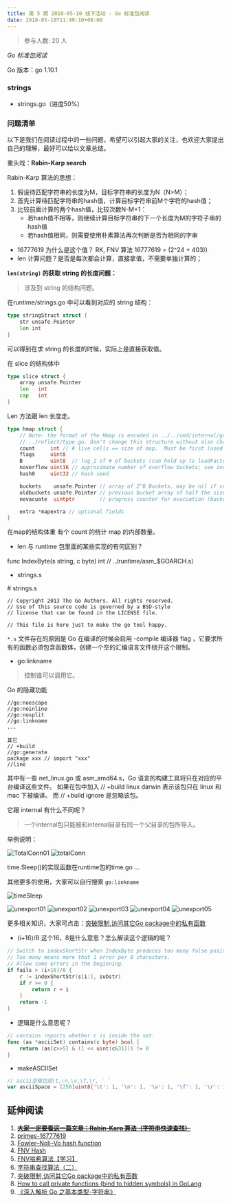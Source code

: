 ```yaml
---
title: 第 5 期 2018-05-10 线下活动 - Go 标准包阅读
date: 2018-05-10T11:49:10+08:00
---
```

>参与人数: 20 人

*Go 标准包阅读*

Go 版本：go 1.10.1

### strings

- strings.go（进度50%）

### 问题清单

以下是我们在阅读过程中的一些问题，希望可以引起大家的关注，也欢迎大家提出自己的理解，最好可以给以文章总结。

重头戏：**Rabin-Karp search**

Rabin-Karp 算法的思想：

1. 假设待匹配字符串的长度为M，目标字符串的长度为N（N>M）；
2. 首先计算待匹配字符串的hash值，计算目标字符串前M个字符的hash值；
3. 比较前面计算的两个hash值，比较次数N-M+1：
	- 若hash值不相等，则继续计算目标字符串的下一个长度为M的字符子串的hash值
	- 若hash值相同，则需要使用朴素算法再次判断是否为相同的字串

- 16777619 为什么是这个值？ RK, FNV 算法
	16777619 = (2^24 + 403))
- len 计算问题？是否是每次都会计算，直接拿值，不需要单独计算的；

**`len(string)` 的获取 string 的长度问题：**

>涉及到 string 的结构问题。

在runtime/strings.go 中可以看到对应的 string 结构：

```go
type stringStruct struct {
	str unsafe.Pointer
	len int
}
```

可以得到在求 string 的长度的时候，实际上是直接获取值。

在 slice 的结构体中

```go
type slice struct {
	array unsafe.Pointer
	len   int
	cap   int
}
```

Len 方法跟 len 长度走。

```go
type hmap struct {
	// Note: the format of the Hmap is encoded in ../../cmd/internal/gc/reflect.go and
	// ../reflect/type.go. Don't change this structure without also changing that code!
	count     int // # live cells == size of map.  Must be first (used by len() builtin)
	flags     uint8
	B         uint8  // log_2 of # of buckets (can hold up to loadFactor * 2^B items)
	noverflow uint16 // approximate number of overflow buckets; see incrnoverflow for details
	hash0     uint32 // hash seed

	buckets    unsafe.Pointer // array of 2^B Buckets. may be nil if count==0.
	oldbuckets unsafe.Pointer // previous bucket array of half the size, non-nil only when growing
	nevacuate  uintptr        // progress counter for evacuation (buckets less than this have been evacuated)

	extra *mapextra // optional fields
}
```

在map的结构体重 有个 count 的统计 map 的内部数量。

- len 与 runtime 包里面的某些实现的有何区别？

func IndexByte(s string, c byte) int // ../runtime/asm_$GOARCH.s）

- strings.s

\# strings.s

```
// Copyright 2013 The Go Authors. All rights reserved.
// Use of this source code is governed by a BSD-style
// license that can be found in the LICENSE file.

// This file is here just to make the go tool happy.
```
`*.s` 文件存在的原因是 Go 在编译的时候会启用 -compile 编译器 flag ，它要求所有的函数必须包含函数体，创建一个空的汇编语言文件绕开这个限制。

- go:linkname 

>控制谁可以调用它。

Go 的隐藏功能

```
//go:noescape
//go:noinline
//go:nosplit
//go:linkname
...

其它
// +build
//go:generate
package xxx // import "xxx"
//line
```

其中有一些 net_linux.go 或 asm_amd64.s，Go 语言的构建工具将只在对应的平台编译这些文件。
如果在包中加入 // +build linux darwin 表示该包只在 linux 和 mac 下被编译。
而 // +build ignore 是忽略该包。

它跟 internal 有什么不同呢？

>一个internal包只能被和internal目录有同一个父目录的包所导入。

举例说明：

![TotalConn01](/static/images/TotalConn01.jpeg)
![totalConn](/static/images/totalConn.jpeg)

time.Sleep()的实现函数在runtime包的time.go
...

其他更多的使用，大家可以自行搜索 `go:linkname`

![timeSleep](/static/images/timeSleep.jpeg)

![unexport01](/static/images/unexport01.png)
![unexport02](/static/images/unexport02.png)
![unexport03](/static/images/unexport03.png)
![unexport04](/static/images/unexport04.png)
![unexport05](/static/images/unexport05.png)

更多相关知识，大家可点击：[突破限制,访问其它Go package中的私有函数](http://colobu.com/2017/05/12/call-private-functions-in-other-packages/)

- (i+16)/8 这个16，8是什么意思？怎么解读这个逻辑的呢？

```go
// Switch to indexShortStr when IndexByte produces too many false positives.
// Too many means more that 1 error per 8 characters.
// Allow some errors in the beginning.
if fails > (i+16)/8 {
	r := indexShortStr(s[i:], substr)
	if r >= 0 {
		return r + i
	}
	return -1
}
```

- 逻辑是什么意思呢？

```go
// contains reports whether c is inside the set.
func (as *asciiSet) contains(c byte) bool {
	return (as[c>>5] & (1 << uint(c&31))) != 0
}
```

- makeASCIISet

```go
// ascii空格包括\t,\n,\v,\f,\r, ` ` 
var asciiSpace = [256]uint8{'\t': 1, '\n': 1, '\v': 1, '\f': 1, '\r': 1, ' ': 1}
```

## 延伸阅读

1. [~~**大家一定要看这一篇文章：Rabin-Karp 算法（字符串快速查找）**~~](http://www.cnblogs.com/golove/p/3234673.html)
2. [primes-16777619](https://primes.utm.edu/curios/page.php/16777619.html)
3. [Fowler–Noll–Vo hash function](https://en.wikipedia.org/wiki/Fowler%E2%80%93Noll%E2%80%93Vo_hash_function)
4. [FNV Hash](http://www.isthe.com/chongo/tech/comp/fnv/index.html)
5. [FNV哈希算法【学习】](http://www.cnblogs.com/baiyan/archive/2011/04/23/2025701.html)
7. [字符串查找算法（二）](http://blog.cyeam.com/golang/2015/01/15/go_index)
8. [突破限制,访问其它Go package中的私有函数](http://colobu.com/2017/05/12/call-private-functions-in-other-packages/)
9. [How to call private functions (bind to hidden symbols) in GoLang](https://sitano.github.io/2016/04/28/golang-private/)
10. [《深入解析 Go 之基本类型-字符串》](https://github.com/tiancaiamao/go-internals/blob/master/zh/02.1.md#字符串)
